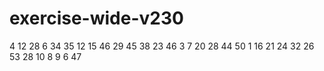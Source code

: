 # exercise-wide-v230
4
12
28
6
34
35
12
15
46
29
45
38
23
46
3
7
20
28
44
50
1
16
21
24
32
26
53
28
10
8
9
6
47
